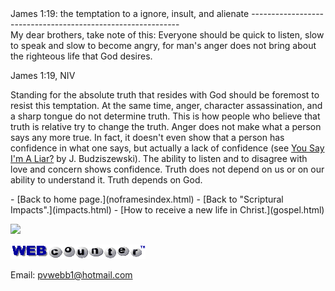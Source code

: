  <head> <title>anger</title> <meta content="IE=9" http-equiv="X-UA-Compatible"></meta> <link href="css/page_style.css" rel="stylesheet" type="text/css"></link> </head><body><div class="page_style"> James 1:19: the temptation to a ignore, insult, and alienate
------------------------------------------------------------

<div class="p">My dear brothers, take note of this: Everyone should be quick to listen, slow to speak and slow to become angry, for man's anger does not bring about the righteous life that God desires.

James 1:19, NIV</div>Standing for the absolute truth that resides with God should be foremost to resist this temptation. At the same time, anger, character assassination, and a sharp tongue do not determine truth. This is how people who believe that truth is relative try to change the truth. Anger does not make what a person says any more true. In fact, it doesn't even show that a person has confidence in what one says, but actually a lack of confidence (see [You Say I'm A Liar?](http://www.boundless.org/regulars/regctl.cfm?aid=69) by J. Budziszewski). The ability to listen and to disagree with love and concern shows confidence. Truth does not depend on us or on our ability to understand it. Truth depends on God.

  </div>- [Back to home page.](noframesindex.html)
- [Back to "Scriptural Impacts".](impacts.html)
- [How to receive a new life in Christ.](gospel.html)
 
![](http://counter.digits.com/wc/-d/4/pvwebb)

[![digits](images/wc-03.gif)](http://www.digits.com/)

Email: [pvwebb1@hotmail.com](mailto:pvwebb1@hotmail.com)

 